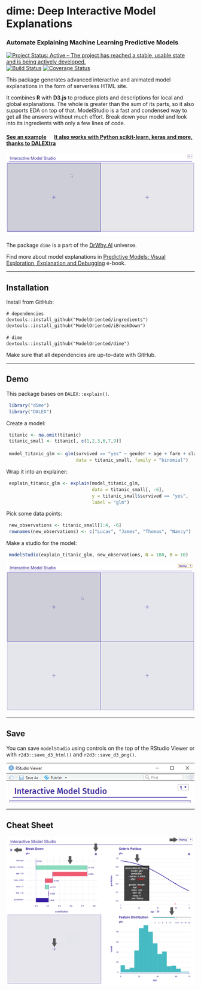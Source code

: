 # dime: Deep Interactive Model Explanations
### Automate Explaining Machine Learning Predictive Models

[![Project Status: Active – The project has reached a stable, usable state and is being actively developed.](https://www.repostatus.org/badges/latest/active.svg)](https://www.repostatus.org/#active)
[![Build Status](https://travis-ci.org/ModelOriented/dime.svg?branch=master)](https://travis-ci.org/ModelOriented/dime)
[![Coverage Status](https://codecov.io/gh/ModelOriented/dime/branch/master/graph/badge.svg)](https://codecov.io/github/ModelOriented/dime?branch=master)

This package generates advanced interactive and animated model explanations in the form
of serverless HTML site.

It combines **R** with **D3.js** to produce plots and descriptions
for local and global explanations. The whole is greater than the sum of its parts,
so it also supports EDA on top of that. ModelStudio is a fast and condensed way to get
all the answers without much effort. Break down your model and look into its ingredients
with only a few lines of code.

#### [See an example](https://modeloriented.github.io/dime/demo.html) &emsp; [It also works with **Python** scikit-learn, keras and more, thanks to DALEXtra](https://github.com/ModelOriented/DALEXtra)  

![](images/gif1.gif)

The package `dime` is a part of the [DrWhy.AI](http://drwhy.ai) universe.

Find more about model explanations in [Predictive Models: Visual Exploration, Explanation and Debugging](https://pbiecek.github.io/PM_VEE/) e-book.

------------------------------------------------------

## Installation

Install from GitHub:

```
# dependencies
devtools::install_github("ModelOriented/ingredients")
devtools::install_github("ModelOriented/iBreakDown")

# dime
devtools::install_github("ModelOriented/dime")
```

Make sure that all dependencies are up-to-date with GitHub.

-------------------------------------------------------

## Demo

This package bases on `DALEX::explain()`.

```r
 library("dime")
 library("DALEX")
```

Create a model:

```r
 titanic <- na.omit(titanic)
 titanic_small <- titanic[, c(1,2,3,6,7,9)]

 model_titanic_glm <- glm(survived == "yes" ~ gender + age + fare + class + sibsp,
                          data = titanic_small, family = "binomial")
```

Wrap it into an explainer:

```r
 explain_titanic_glm <- explain(model_titanic_glm,
                                data = titanic_small[, -6],
                                y = titanic_small$survived == "yes",
                                label = "glm")
```

Pick some data points:

```r
 new_observations <- titanic_small[1:4, -6]
 rownames(new_observations) <- c("Lucas", "James", "Thomas", "Nancy")
```

Make a studio for the model:

```r
 modelStudio(explain_titanic_glm, new_observations, N = 100, B = 10)
```

![](images/gif2.gif)

------------------------------------------------------

## Save 

You can save `modelStudio` using controls on the top of the RStudio Viewer
or with `r2d3::save_d3_html()` and `r2d3::save_d3_png()`.

![Save](images/controls.png)

------------------------------------------------------

## Cheat Sheet

![CheatSheet](images/basicCheatSheet.bmp)
